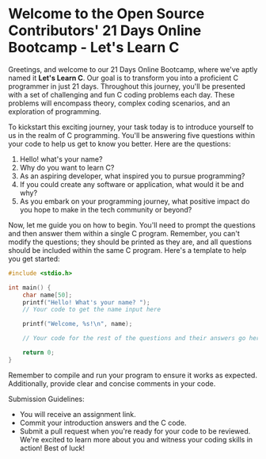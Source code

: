 # Welcome to the Open Source Contributors' 21 Days Online Bootcamp - **Let's Learn C**

Greetings, and welcome to our 21 Days Online Bootcamp, where we've aptly named it **Let's Learn C**. Our goal is to transform you into a proficient C programmer in just 21 days. Throughout this journey, you'll be presented with a set of challenging and fun C coding problems each day. These problems will encompass theory, complex coding scenarios, and an exploration of programming.

To kickstart this exciting journey, your task today is to introduce yourself to us in the realm of C programming. You'll be answering five questions within your code to help us get to know you better. Here are the questions:

1. Hello! what's your name?
2. Why do you want to learn C?
3. As an aspiring developer, what inspired you to pursue programming?
4. If you could create any software or application, what would it be and why?
5. As you embark on your programming journey, what positive impact do you hope to make in the tech community or beyond?

Now, let me guide you on how to begin. You'll need to prompt the questions and then answer them within a single C program. Remember, you can't modify the questions; they should be printed as they are, and all questions should be included within the same C program. Here's a template to help you get started:

```C
#include <stdio.h>

int main() {
    char name[50];
    printf("Hello! What's your name? ");
    // Your code to get the name input here

    printf("Welcome, %s!\n", name);

    // Your code for the rest of the questions and their answers go here.

    return 0;
}
```
Remember to compile and run your program to ensure it works as expected. Additionally, provide clear and concise comments in your code.

Submission Guidelines:
- You will receive an assignment link.
- Commit your introduction answers and the C code.
- Submit a pull request when you're ready for your code to be reviewed.
We're excited to learn more about you and witness your coding skills in action! Best of luck!
